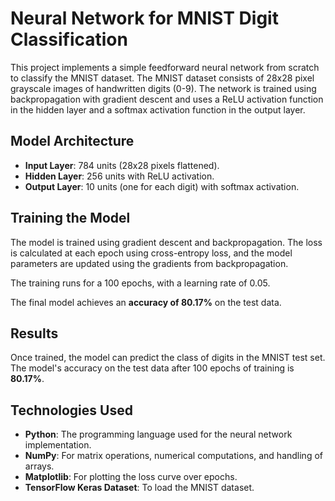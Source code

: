 # Neural Network for MNIST Digit Classification

This project implements a simple feedforward neural network from scratch to classify the MNIST dataset. The MNIST dataset consists of 28x28 pixel grayscale images of handwritten digits (0-9). The network is trained using backpropagation with gradient descent and uses a ReLU activation function in the hidden layer and a softmax activation function in the output layer.


## Model Architecture

- **Input Layer**: 784 units (28x28 pixels flattened).
- **Hidden Layer**: 256 units with ReLU activation.
- **Output Layer**: 10 units (one for each digit) with softmax activation.


## Training the Model

The model is trained using gradient descent and backpropagation. The loss is calculated at each epoch using cross-entropy loss, and the model parameters are updated using the gradients from backpropagation.

The training runs for a 100 epochs, with a learning rate of 0.05. 

The final model achieves an **accuracy of 80.17%** on the test data.

## Results

Once trained, the model can predict the class of digits in the MNIST test set. The model's accuracy on the test data after 100 epochs of training is **80.17%**.

## Technologies Used

- **Python**: The programming language used for the neural network implementation.
- **NumPy**: For matrix operations, numerical computations, and handling of arrays.
- **Matplotlib**: For plotting the loss curve over epochs.
- **TensorFlow Keras Dataset**: To load the MNIST dataset.
